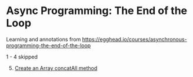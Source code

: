# Async Programming: The End of the Loop

Learning and annotations from https://egghead.io/courses/asynchronous-programming-the-end-of-the-loop

1 - 4 skipped

5. [Create an Array concatAll method](./05.js)
